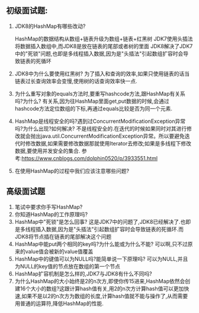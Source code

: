 ## 初级面试题:

1. JDK8的HashMap有哪些改动?

   HashMap的数据结构从数组+链表升级为数组+链表+红黑树
   JDK7使用头插法将数据插入数组中,而JDK8是放在链表的尾部或者树的里面
   JDK8解决了JDK7中的"死锁"问题,也即是多线程插入数据,因为是"头插法"引起数组扩容时会导致链表的死循环

2. JDK8中为什么要使用红黑树?
   为了插入和查询的效率,如果只使用链表的话当链表过长查询效率会变慢,使用树的话查询效率快一点.

3. 为什么重写对象的equals方法时,要重写hashcode方法,跟HashMap有关系吗?为什么?
   有关系,因为往HashMap里面get,put数据的时候,会通过hashcode方法定位数组的下标,再通过equals比较是否为同一个元素.

4. HashMap是线程安全的吗?遇到过ConcurrentModificationException异常吗?为什么出现?如何解决?
   不是线程安全的.在迭代的时候如果同时对其进行修改就会抛出java.util.ConcurrentModificationException异常。所以要避免迭代时修改数据,如果需要修改数据那就使用Iterator去修改;如果是多线程下修改数据,要使用并发安全的集合.
   参考:https://www.cnblogs.com/dolphin0520/p/3933551.html

5. 在使用HashMap的过程中我们应该注意哪些问题?

## 高级面试题

1. 笔试中要求你手写HashMap?
2. 你知道HashMap的工作原理吗?
3. HashMap中"死锁"是怎么回事?
   这是JDK7中的问题了,JDK8已经解决了.也即是多线程插入数据,因为是"头插法"引起数组扩容时会导致链表的死循环.而JDK8将节点插在链表的尾部解决这个问题
4. HashMap中能put两个相同的key吗?为什么能或为什么不能?
   可以啊,只不过原来的value值会被新的value值覆盖
5. HashMap中的键值可以为NULL吗?能简单说一下原理吗?
   可以为NULL,并且为NULL的key值的节点放在数组的第一个节点
6. HashMap扩容机制是怎么样的,JDK7与JDK8有什么不同吗?
7. 为什么HashMap的大小始终是2的n次方,即使你传15进来,HashMap依然会创建16个大小的数组?这跟计算hash值有关,用2的n次方计算hash值可以更加快速,如果不是以2的n次方为数组的长度,计算hash值就不能与操作了,从而需要用普通的运算符,降低HashMap的性能.